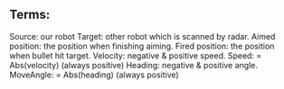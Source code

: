 Terms:
-------------------
Source: our robot
Target: other robot which is scanned by radar.
Aimed position: the position when finishing aiming.
Fired position: the position when bullet hit target.
Velocity: negative & positive speed.
Speed: = Abs(velocity) (always positive)
Heading: negative & positive angle.
MoveAngle: = Abs(heading) (always positive)